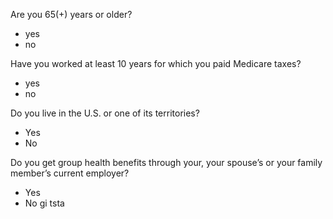 Are you 65(+) years or older?

- yes
- no

Have you worked at least 10 years for which you paid Medicare taxes?

- yes
- no

Do you live in the U.S. or one of its territories?

- Yes
- No

Do you get group health benefits through your, your spouse’s or your family member’s current employer?

- Yes
- No
  gi tsta
